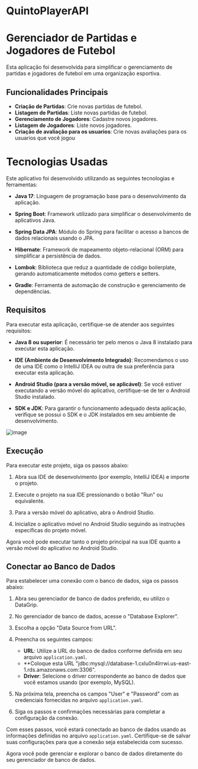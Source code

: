 # QuintoPlayerAPI

# Gerenciador de Partidas e Jogadores de Futebol

Esta aplicação foi desenvolvida para simplificar o gerenciamento de partidas e jogadores de futebol em uma organização esportiva.

## Funcionalidades Principais

- **Criação de Partidas**: Crie novas partidas de futebol.
- **Listagem de Partidas**: Liste novas partidas de futebol.
- **Gerenciamento de Jogadores**: Cadastre novos jogadores.
- **Listagem de Jogadores**: Liste novos jogadores.
- **Criação de avaliação para os usuarios**: Crie novas avaliações para os usuarios que você jogou

# Tecnologias Usadas

Este aplicativo foi desenvolvido utilizando as seguintes tecnologias e ferramentas:

- **Java 17**: Linguagem de programação base para o desenvolvimento da aplicação.

- **Spring Boot**: Framework utilizado para simplificar o desenvolvimento de aplicativos Java.

- **Spring Data JPA**: Módulo do Spring para facilitar o acesso a bancos de dados relacionais usando o JPA.

- **Hibernate**: Framework de mapeamento objeto-relacional (ORM) para simplificar a persistência de dados.

- **Lombok**: Biblioteca que reduz a quantidade de código boilerplate, gerando automaticamente métodos como getters e setters.

- **Gradle**: Ferramenta de automação de construção e gerenciamento de dependências.

## Requisitos

Para executar esta aplicação, certifique-se de atender aos seguintes requisitos:

- **Java 8 ou superior**: É necessário ter pelo menos o Java 8 instalado para executar esta aplicação.

- **IDE (Ambiente de Desenvolvimento Integrado)**: Recomendamos o uso de uma IDE como o IntelliJ IDEA ou outra de sua preferência para executar esta aplicação.

- **Android Studio (para a versão móvel, se aplicável)**: Se você estiver executando a versão móvel do aplicativo, certifique-se de ter o Android Studio instalado.

- **SDK e JDK**: Para garantir o funcionamento adequado desta aplicação, verifique se possui o SDK e o JDK instalados em seu ambiente de desenvolvimento.

![image](https://github.com/Dyogo19/QuintoPlayerAPI/assets/104871305/6d005a2b-f134-40d8-912b-f52a5b64ccc3)

## Execução

Para executar este projeto, siga os passos abaixo:

1. Abra sua IDE de desenvolvimento (por exemplo, IntelliJ IDEA) e importe o projeto.

2. Execute o projeto na sua IDE pressionando o botão "Run" ou equivalente.

3. Para a versão móvel do aplicativo, abra o Android Studio.

4. Inicialize o aplicativo móvel no Android Studio seguindo as instruções específicas do projeto móvel.

Agora você pode executar tanto o projeto principal na sua IDE quanto a versão móvel do aplicativo no Android Studio.


## Conectar ao Banco de Dados

Para estabelecer uma conexão com o banco de dados, siga os passos abaixo:

1. Abra seu gerenciador de banco de dados preferido, eu utilizo o DataGrip.

2. No gerenciador de banco de dados, acesse o "Database Explorer".

3. Escolha a opção "Data Source from URL".

4. Preencha os seguintes campos:
   - **URL**: Utilize a URL do banco de dados conforme definida em seu arquivo `application.yaml`.
   - **Coloque esta URL "jdbc:mysql://database-1.cxlu0n4lrrwi.us-east-1.rds.amazonaws.com:3306".
   - **Driver**: Selecione o driver correspondente ao banco de dados que você estamos usando (por exemplo, MySQL).

5. Na próxima tela, preencha os campos "User" e "Password" com as credenciais fornecidas no arquivo `application.yaml`.

6. Siga os passos e confirmações necessárias para completar a configuração da conexão.

Com esses passos, você estará conectado ao banco de dados usando as informações definidas no arquivo `application.yaml`. Certifique-se de salvar suas configurações para que a conexão seja estabelecida com sucesso.

Agora você pode gerenciar e explorar o banco de dados diretamente do seu gerenciador de banco de dados.



